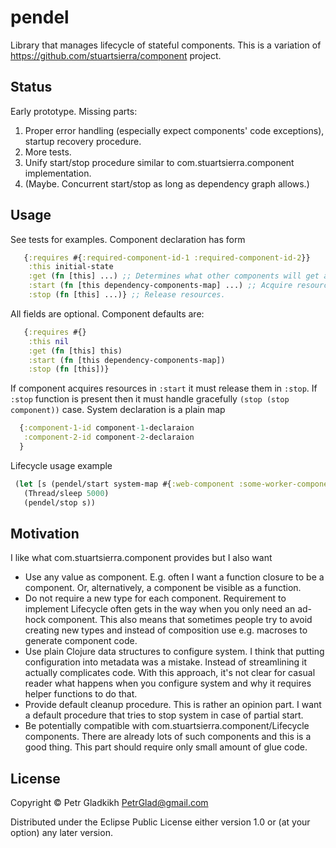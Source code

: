 # pendel

Library that manages lifecycle of stateful components. 
This is a variation of https://github.com/stuartsierra/component project.

## Status

Early prototype. Missing parts:

1. Proper error handling (especially expect components' code exceptions), startup recovery procedure.
2. More tests.
3. Unify start/stop procedure similar to com.stuartsierra.component implementation.
4. (Maybe. Concurrent start/stop as long as dependency graph allows.)

## Usage

See tests for examples. Component declaration has form
```clojure
   {:requires #{:required-component-id-1 :required-component-id-2}}
    :this initial-state
    :get (fn [this] ...) ;; Determines what other components will get as value of this component. 
    :start (fn [this dependency-components-map] ...) ;; Acquire resources (open connections, start threads ...)
    :stop (fn [this] ...)} ;; Release resources.
```
All fields are optional. Component defaults are:
```clojure
   {:requires #{}
    :this nil
    :get (fn [this] this) 
    :start (fn [this dependency-components-map])
    :stop (fn [this])}
```
If component acquires resources in `:start` it must release them in `:stop`. 
If `:stop` function is present then it must handle gracefully `(stop (stop component))` case.
System declaration is a plain map
```clojure
  {:component-1-id component-1-declaraion
   :component-2-id component-2-declaraion
  }
```

Lifecycle usage example
```clojure
 (let [s (pendel/start system-map #{:web-component :some-worker-component})]
   (Thread/sleep 5000)
   (pendel/stop s))
```

## Motivation

I like what com.stuartsierra.component provides but I also want
* Use any value as component. E.g. often I want a function closure to be a component. 
  Or, alternatively, a component be visible as a function. 
* Do not require a new type for each component. Requirement to implement Lifecycle often
  gets in the way when you only need an ad-hock component. This also means that sometimes people try
  to avoid creating new types and instead of composition use e.g. macroses to generate component code.
* Use plain Clojure data structures to configure system. I think that putting configuration into metadata
  was a mistake. Instead of streamlining it actually complicates code. With this approach, it's not 
  clear for casual reader what happens when you configure system and why it requires helper functions to do that.
* Provide default cleanup procedure. This is rather an opinion part. I want a default procedure 
  that tries to stop system in case of partial start.
* Be potentially compatible with com.stuartsierra.component/Lifecycle components. 
  There are already lots of such components and this is a good thing. 
  This part should require only small amount of glue code.

## License 

Copyright © Petr Gladkikh <PetrGlad@gmail.com>

Distributed under the Eclipse Public License either version 1.0 or (at
your option) any later version.
